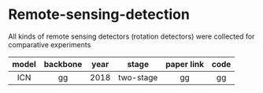 # Remote-sensing-detection
All kinds of remote sensing detectors (rotation detectors) were collected for comparative experiments

|model| backbone | year|stage| paper link|code|
|:--:|:--:|:--:|:--:|:--:|:--:|
| ICN |   gg     |2018|two-stage|gg|gg|

